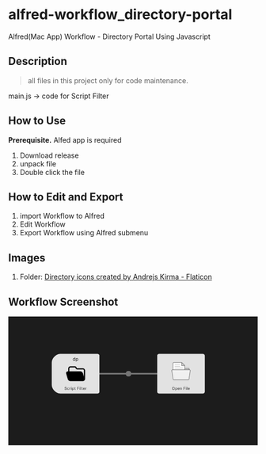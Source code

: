 # alfred-workflow_directory-portal
Alfred(Mac App) Workflow - Directory Portal Using Javascript

## Description

> all files in this project only for code maintenance.

main.js -> code for Script Filter

## How to Use

**Prerequisite.** Alfed app is required

1. Download release
2. unpack file
3. Double click the file

## How to Edit and Export

1. import Workflow to Alfred
2. Edit Workflow
3. Export Workflow using Alfred submenu

## Images
1. Folder: [Directory icons created by Andrejs Kirma - Flaticon](https://www.flaticon.com/free-icons/directory)

## Workflow Screenshot

![workflow-screenshot](./workflow-screenshot.png)